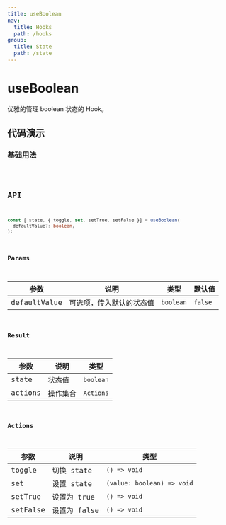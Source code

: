 ```yaml
---
title: useBoolean
nav:
  title: Hooks
  path: /hooks
group:
  title: State
  path: /state
---
```


# useBoolean

<Tag lang="zh-CN" tags="ssr&crossPlatform"></Tag>

优雅的管理 boolean 状态的 Hook。

## 代码演示

### 基础用法

<code src="./demo/demo1.tsx" />

## API

```typescript
const [ state, { toggle, set, setTrue, setFalse }] = useBoolean(
  defaultValue?: boolean,
);
```

### Params

| 参数         | 说明                     | 类型      | 默认值  |
|--------------|--------------------------|-----------|---------|
| defaultValue | 可选项，传入默认的状态值 | `boolean` | `false` |


### Result

| 参数    | 说明     | 类型      |
|---------|----------|-----------|
| state   | 状态值   | `boolean` |
| actions | 操作集合 | `Actions` |

### Actions

| 参数     | 说明         | 类型                       |
|----------|--------------|----------------------------|
| toggle   | 切换 state   | `() => void`               |
| set      | 设置 state   | `(value: boolean) => void` |
| setTrue  | 设置为 true  | `() => void`               |
| setFalse | 设置为 false | `() => void`               |
